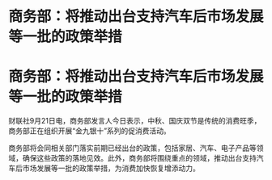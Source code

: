# 商务部：将推动出台支持汽车后市场发展等一批的政策举措

# 商务部：将推动出台支持汽车后市场发展等一批的政策举措

财联社9月21日电，商务部发言人今日表示，中秋、国庆双节是传统的消费旺季，商务部正在组织开展“金九银十”系列的促消费活动。

商务部将会同相关部门落实前期已经出台的政策，包括家居、汽车、电子产品等领域，确保这些政策的落地见效。此外，商务部将围绕重点的领域，推动出台支持汽车后市场发展等一批的政策举措，为消费加快恢复增添动力。

